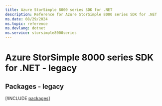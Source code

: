 ```yaml
---
title: Azure StorSimple 8000 series SDK for .NET
description: Reference for Azure StorSimple 8000 series SDK for .NET
ms.date: 08/29/2024
ms.topic: reference
ms.devlang: dotnet
ms.service: storsimple8000series
---
```

# Azure StorSimple 8000 series SDK for .NET - legacy
## Packages - legacy
[!INCLUDE [packages](storsimple-8000-series-index.md)]